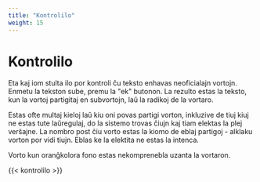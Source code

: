 ```yaml
---
title: "Kontrolilo"
weight: 15
---
```


# Kontrolilo

Eta kaj iom stulta ilo por kontroli ĉu teksto enhavas neoficialajn vortojn. Enmetu la tekston sube, premu la "ek" butonon. La rezulto estas la teksto, kun la vortoj partigitaj en subvortojn, laŭ la radikoj de la vortaro.

Estas ofte multaj kieloj laŭ kiu oni povas partigi vorton, inkluzive de tiuj kiuj ne estas tute laŭregulaj, do la sistemo trovas ĉiujn kaj tiam elektas la plej verŝajne. La nombro post ĉiu vorto estas la kiomo de eblaj partigoj - alklaku vorton por vidi tiujn. Eblas ke la elektita ne estas la intenca.

Vorto kun oranĝkolora fono estas nekomprenebla uzanta la vortaron.

{{< kontrolilo >}}
